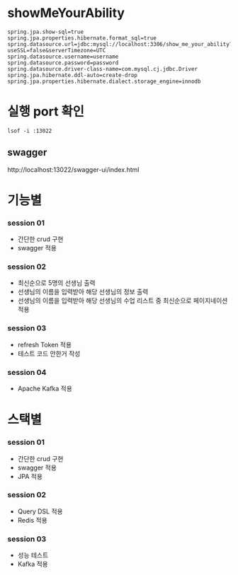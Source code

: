 # showMeYourAbility

```agsl
spring.jpa.show-sql=true
spring.jpa.properties.hibernate.format_sql=true
spring.datasource.url=jdbc:mysql://localhost:3306/show_me_your_ability?useSSL=false&serverTimezone=UTC
spring.datasource.username=username
spring.datasource.password=password
spring.datasource.driver-class-name=com.mysql.cj.jdbc.Driver
spring.jpa.hibernate.ddl-auto=create-drop
spring.jpa.properties.hibernate.dialect.storage_engine=innodb
```
# 실행 port 확인

```agsl
lsof -i :13022
```

## swagger

http://localhost:13022/swagger-ui/index.html


# 기능별
### session 01
- 간단한 crud 구현
- swagger 적용

### session 02
- 최신순으로 5명의 선생님 출력
- 선생님의 이름을 입력받아 해당 선생님의 정보 출력
- 선생님의 이름을 입력받아 해당 선생님의 수업 리스트 중 최신순으로 페이지네이션 적용

### session 03
- refresh Token 적용
- 테스트 코드 안한거 작성

### session 04
- Apache Kafka 적용

# 스택별
### session 01

- 간단한 crud 구현
- swagger 적용
- JPA 적용

### session 02

- Query DSL 적용
- Redis 적용

### session 03

- 성능 테스트 
- Kafka 적용 